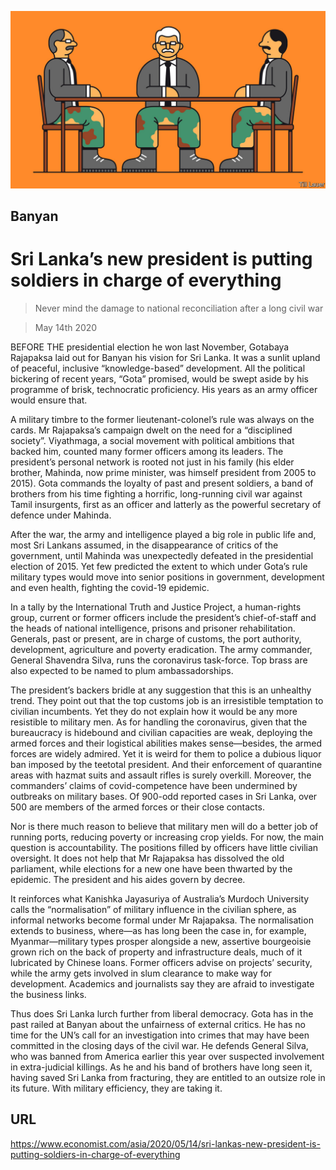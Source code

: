 ![](./images/20200516_ASD000_0.jpg)

## Banyan

# Sri Lanka’s new president is putting soldiers in charge of everything

> Never mind the damage to national reconciliation after a long civil war

> May 14th 2020

BEFORE THE presidential election he won last November, Gotabaya Rajapaksa laid out for Banyan his vision for Sri Lanka. It was a sunlit upland of peaceful, inclusive “knowledge-based” development. All the political bickering of recent years, “Gota” promised, would be swept aside by his programme of brisk, technocratic proficiency. His years as an army officer would ensure that.

A military timbre to the former lieutenant-colonel’s rule was always on the cards. Mr Rajapaksa’s campaign dwelt on the need for a “disciplined society”. Viyathmaga, a social movement with political ambitions that backed him, counted many former officers among its leaders. The president’s personal network is rooted not just in his family (his elder brother, Mahinda, now prime minister, was himself president from 2005 to 2015). Gota commands the loyalty of past and present soldiers, a band of brothers from his time fighting a horrific, long-running civil war against Tamil insurgents, first as an officer and latterly as the powerful secretary of defence under Mahinda.

After the war, the army and intelligence played a big role in public life and, most Sri Lankans assumed, in the disappearance of critics of the government, until Mahinda was unexpectedly defeated in the presidential election of 2015. Yet few predicted the extent to which under Gota’s rule military types would move into senior positions in government, development and even health, fighting the covid-19 epidemic.

In a tally by the International Truth and Justice Project, a human-rights group, current or former officers include the president’s chief-of-staff and the heads of national intelligence, prisons and prisoner rehabilitation. Generals, past or present, are in charge of customs, the port authority, development, agriculture and poverty eradication. The army commander, General Shavendra Silva, runs the coronavirus task-force. Top brass are also expected to be named to plum ambassadorships.

The president’s backers bridle at any suggestion that this is an unhealthy trend. They point out that the top customs job is an irresistible temptation to civilian incumbents. Yet they do not explain how it would be any more resistible to military men. As for handling the coronavirus, given that the bureaucracy is hidebound and civilian capacities are weak, deploying the armed forces and their logistical abilities makes sense—besides, the armed forces are widely admired. Yet it is weird for them to police a dubious liquor ban imposed by the teetotal president. And their enforcement of quarantine areas with hazmat suits and assault rifles is surely overkill. Moreover, the commanders’ claims of covid-competence have been undermined by outbreaks on military bases. Of 900-odd reported cases in Sri Lanka, over 500 are members of the armed forces or their close contacts.

Nor is there much reason to believe that military men will do a better job of running ports, reducing poverty or increasing crop yields. For now, the main question is accountability. The positions filled by officers have little civilian oversight. It does not help that Mr Rajapaksa has dissolved the old parliament, while elections for a new one have been thwarted by the epidemic. The president and his aides govern by decree.

It reinforces what Kanishka Jayasuriya of Australia’s Murdoch University calls the “normalisation” of military influence in the civilian sphere, as informal networks become formal under Mr Rajapaksa. The normalisation extends to business, where—as has long been the case in, for example, Myanmar—military types prosper alongside a new, assertive bourgeoisie grown rich on the back of property and infrastructure deals, much of it lubricated by Chinese loans. Former officers advise on projects’ security, while the army gets involved in slum clearance to make way for development. Academics and journalists say they are afraid to investigate the business links.

Thus does Sri Lanka lurch further from liberal democracy. Gota has in the past railed at Banyan about the unfairness of external critics. He has no time for the UN’s call for an investigation into crimes that may have been committed in the closing days of the civil war. He defends General Silva, who was banned from America earlier this year over suspected involvement in extra-judicial killings. As he and his band of brothers have long seen it, having saved Sri Lanka from fracturing, they are entitled to an outsize role in its future. With military efficiency, they are taking it.

## URL

https://www.economist.com/asia/2020/05/14/sri-lankas-new-president-is-putting-soldiers-in-charge-of-everything

